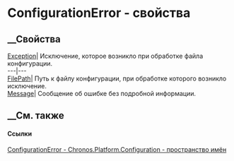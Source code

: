 # ConfigurationError - свойства
##  __Свойства
[Exception](P_Chronos_Platform_Configuration_ConfigurationError_Exception.htm)|
Исключение, которое возникло при обработке файла конфигурации.  
---|---  
[FilePath](P_Chronos_Platform_Configuration_ConfigurationError_FilePath.htm)|
Путь к файлу конфигурации, при обработке которого возникло исключение.  
[Message](P_Chronos_Platform_Configuration_ConfigurationError_Message.htm)|
Сообщение об ошибке без подробной информации.  
## __См. также
#### Ссылки
[ConfigurationError -
](T_Chronos_Platform_Configuration_ConfigurationError.htm)
[Chronos.Platform.Configuration - пространство
имён](N_Chronos_Platform_Configuration.htm)
